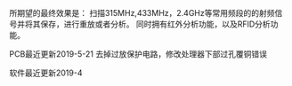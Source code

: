 所期望的最终效果是：
扫描315MHz,433MHz，2.4GHz等常用频段的的射频信号并将其保存，进行重放或者分析。
同时拥有红外分析功能，以及RFID分析功能。


PCB最近更新2019-5-21
  去掉过放保护电路，修改处理器下部过孔覆铜错误
  
软件最近更新2019-4
  
